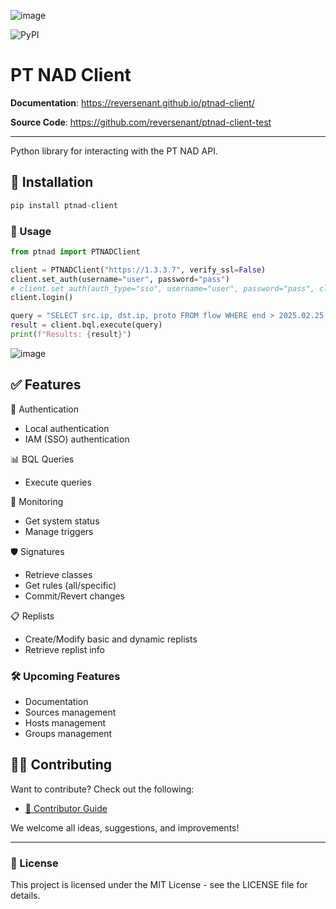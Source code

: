 ![image](https://github.com/Reversenant/ptnad-client-test/raw/main/docs/assets/logo_with_text.svg)

![PyPI](https://img.shields.io/pypi/v/ptnad)

# PT NAD Client

**Documentation**: <a href="https://reversenant.github.io/ptnad-client/">https://reversenant.github.io/ptnad-client/</a>

**Source Code**: <a href="https://github.com/reversenant/ptnad-client-test">https://github.com/reversenant/ptnad-client-test</a>

---
Python library for interacting with the PT NAD API.

## 🚀 Installation
```python
pip install ptnad-client
```
### 📖 Usage
```python
from ptnad import PTNADClient

client = PTNADClient("https://1.3.3.7", verify_ssl=False)
client.set_auth(username="user", password="pass")
# client.set_auth(auth_type="sso", username="user", password="pass", client_id="ptnad", client_secret="11111111-abcd-asdf-12334-0123456789ab", sso_url="https://siem.example.local:3334")
client.login()

query = "SELECT src.ip, dst.ip, proto FROM flow WHERE end > 2025.02.25 and end < 2025.02.26 LIMIT 10"
result = client.bql.execute(query)
print(f"Results: {result}")
```

![image](https://github.com/Reversenant/ptnad-client-test/raw/main/docs/assets/pic_left.svg)

## ✅ Features

🔐 Authentication
- Local authentication
- IAM (SSO) authentication

📊 BQL Queries
- Execute queries

📡 Monitoring
- Get system status
- Manage triggers

🛡️ Signatures
- Retrieve classes
- Get rules (all/specific)
- Commit/Revert changes

📋 Replists
- Create/Modify basic and dynamic replists
- Retrieve replist info

### 🛠️ Upcoming Features
- Documentation
- Sources management
- Hosts management
- Groups management

## 🧑‍💻 Contributing

Want to contribute? Check out the following:

- [📄 Contributor Guide](/docs/en/CONTRIBUTING.md)

We welcome all ideas, suggestions, and improvements!

---

### 📜 License
This project is licensed under the MIT License - see the LICENSE file for details.